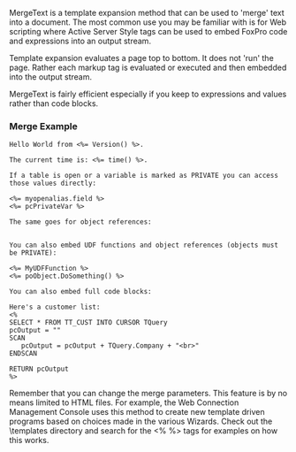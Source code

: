 ﻿MergeText is a template expansion method that can be used to 'merge' text into a document. The most common use you may be familiar with is for Web scripting where Active Server Style tags can be used to embed FoxPro code and expressions into an output stream.

Template expansion evaluates a page top to bottom. It does not 'run' the page. Rather each markup tag is evaluated or executed and then embedded into the output stream.

MergeText is fairly efficient especially if you keep to expressions and values rather than code blocks.

### Merge Example
```
Hello World from <%= Version() %>.

The current time is: <%= time() %>.

If a table is open or a variable is marked as PRIVATE you can access
those values directly:

<%= myopenalias.field %>
<%= pcPrivateVar %>

The same goes for object references:


You can also embed UDF functions and object references (objects must be PRIVATE):

<%= MyUDFFunction %>
<%= poObject.DoSomething() %>

You can also embed full code blocks:

Here's a customer list:
<%
SELECT * FROM TT_CUST INTO CURSOR TQuery
pcOutput = ""
SCAN
   pcOutput = pcOutput + TQuery.Company + "<br>"
ENDSCAN

RETURN pcOutput
%>
```

Remember that you can change the merge parameters. This feature is by no means limited to HTML files. For example, the Web Connection Management Console uses this method to create new template driven programs based on choices made in the various Wizards. Check out the \templates directory and search for the <% %> tags for examples on how this works.